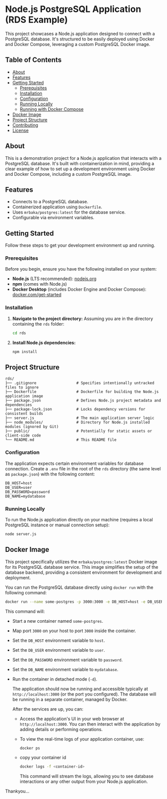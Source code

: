 # Node.js PostgreSQL Application (RDS Example)

This project showcases a Node.js application designed to connect with a PostgreSQL database. It's structured to be easily deployed using Docker and Docker Compose, leveraging a custom PostgreSQL Docker image.

## Table of Contents
- [About](#about)
- [Features](#features)
- [Getting Started](#getting-started)
  - [Prerequisites](#prerequisites)
  - [Installation](#installation)
  - [Configuration](#configuration)
  - [Running Locally](#running-locally)
  - [Running with Docker Compose](#running-with-docker-compose)
- [Docker Image](#docker-image)
- [Project Structure](#project-structure)
- [Contributing](#contributing)
- [License](#license)

## About
This is a demonstration project for a Node.js application that interacts with a PostgreSQL database. It's built with containerization in mind, providing a clear example of how to set up a development environment using Docker and Docker Compose, including a custom PostgreSQL image.

## Features
-   Connects to a PostgreSQL database.
-   Containerized application using `Dockerfile`.
-   Uses `mrbaka/postgres:latest` for the database service.
-   Configurable via environment variables.

## Getting Started

Follow these steps to get your development environment up and running.

### Prerequisites
Before you begin, ensure you have the following installed on your system:
-   **Node.js** (LTS recommended): [nodejs.org](https://nodejs.org/)
-   **npm** (comes with Node.js)
-   **Docker Desktop** (includes Docker Engine and Docker Compose): [docker.com/get-started](https://www.docker.com/get-started)

### Installation

1.  **Navigate to the project directory:**
    Assuming you are in the directory containing the `rds` folder:
    ```bash
    cd rds
    ```

2.  **Install Node.js dependencies:**
    ```bash
    npm install
    ```

## Project Structure
```
rds/
├── .gitignore                  # Specifies intentionally untracked files to ignore
├── Dockerfile                  # Dockerfile for building the Node.js application image
├── package.json                # Defines Node.js project metadata and dependencies
├── package-lock.json           # Locks dependency versions for consistent builds
├── server.js                   # The main application server logic
├── node_modules/               # Directory for Node.js installed modules (ignored by Git)
├── public/                     # Potentially for static assets or client-side code
└── README.md                   # This README file
```

### Configuration

The application expects certain environment variables for database connection. Create a `.env` file in the root of the `rds` directory (the same level as `package.json`) with the following content:

```
DB_HOST=host
DB_USER=user
DB_PASSWORD=password
DB_NAME=mydatabase
```

### Running Locally

To run the Node.js application directly on your machine (requires a local PostgreSQL instance or manual connection setup):

```bash
node server.js
```


## Docker Image

This project specifically utilizes the `mrbaka/postgres:latest` Docker image for its PostgreSQL database service. This image simplifies the setup of the database backend, providing a consistent environment for development and deployment.

You can run the PostgreSQL database directly using `docker run` with the following command:

```bash
docker run --name some-postgres -p 3000:3000 -e DB_HOST=host -e DB_USER=user -e DB_PASSWORD=password -e DB_NAME=mydatabase -d mrbaka/postgres:latest
```
This command will:
-   Start a new container named `some-postgres`.
-   Map port `3000` on your host to port `3000` inside the container.
-   Set the `DB_HOST` environment variable to `host`.
-   Set the `DB_USER` environment variable to `user`.
-   Set the `DB_PASSWORD` environment variable to `password`.
-   Set the `DB_NAME` environment variable to `mydatabase`.
-   Run the container in detached mode (`-d`).


    The application should now be running and accessible typically at `http://localhost:3000` (or the port you configured). The database will be running in a separate container, managed by Docker.

    After the services are up, you can:
    -   Access the application's UI in your web browser at `http://localhost:3000`. You can then interact with the application by adding details or performing operations.
    -   To view the real-time logs of your application container, use:
        ```bash
        docker ps
        ```

    - copy your container id

        ```bash
        docker logs -f <container-id>
        ```
        This command will stream the logs, allowing you to see database interactions or any other output from your Node.js application.

Thankyou...
